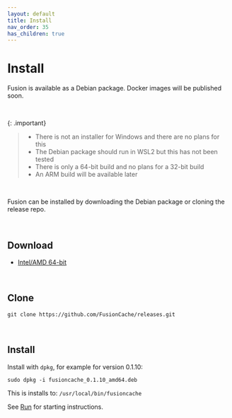 ```yaml
---
layout: default
title: Install
nav_order: 35
has_children: true
---
```


# Install
Fusion is available as a Debian package. Docker images will be published soon.

<br/>

{: .important}
>- There is not an installer for Windows and there are no plans for this
>- The Debian package should run in WSL2 but this has not been tested
>- There is only a 64-bit build and no plans for a 32-bit build
>- An ARM build will be available later

<br/>


Fusion can be installed by downloading the Debian package or cloning the release repo.

<br/>

## Download

- [Intel/AMD 64-bit](https://fusion.gateway.scarf.sh/package/fusioncache_0.1.10_amd64.deb)

<br/>

## Clone

`git clone https://github.com/FusionCache/releases.git`


<br/> 

## Install

Install with `dpkg`, for example for version 0.1.10:

`sudo dpkg -i fusioncache_0.1.10_amd64.deb`
 
This is installs to: `/usr/local/bin/fusioncache`

See [Run](run.md) for starting instructions.










